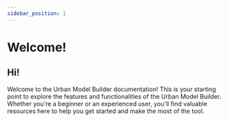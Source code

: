 ```yaml
---
sidebar_position: 1
---
```


# Welcome!

## Hi!
Welcome to the Urban Model Builder documentation! This is your starting point to explore the features and functionalities of the Urban Model Builder. Whether you're a beginner or an experienced user, you'll find valuable resources here to help you get started and make the most of the tool.